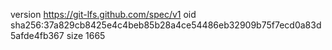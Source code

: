version https://git-lfs.github.com/spec/v1
oid sha256:37a829cb8425e4c4beb85b28a4ce54486eb32909b75f7ecd0a83d5afde4fb367
size 1665
